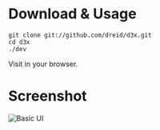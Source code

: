 # Download & Usage

    git clone git://github.com/dreid/d3x.git
    cd d3x
    ./dev

Visit [](http://localhost:8080/d3x.html) in your browser.

# Screenshot

![Basic UI](raw/master/screenshot.png)
